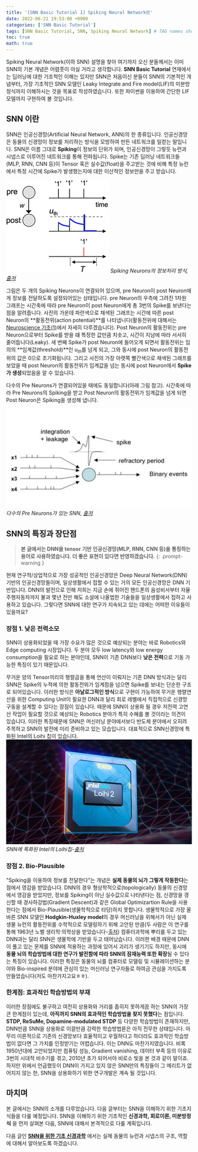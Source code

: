 ```yaml
---
title: '[SNN Basic Tutorial 1] Spiking Neural Network란'
date: 2022-06-21 19:53:00 +0900
categories: ['SNN Basic Tutorial']
tags: [SNN Basic Tutorial, SNN, Spiking Neural Network] # TAG names should always be lowercase
toc: true
math: true
---
```



Spiking Neural Network(이하 SNN) 설명을 찾아 여기까지 오신 분들께서는 이미 SNN의 기본 개념은 어렴풋이 아실 거라고 생각합니다. **SNN Basic Tutorial** 연재에서는 딥러닝에 대한 기조척인 이해는 있지만 SNN은 처음이신 분들이 SNN의 기본적인 개념부터, 가장 기초적인 SNN 모델인 Leaky Integrate and Fire model(LIF)의 미분방정식까지 이해하시는 것을 목표로 작성하였습니다. 또한 파이썬을 이용하여 간단한 LIF 모델까지 구현하여 볼 것입니다.

## **SNN 이란**

SNN은 인공신경망(Artificial Neural Network, ANN)의 한 종류입니다. 인공신경망은 동물의 신경망이 정보를 처리하는 방식을 모방하여 만든 네트워크를 일컫는 말입니다. SNN은 이름 그대로 **Spiking**이 정보의 단위가 되며, 인공신경망이 그렇듯 뉴런과 시넵스로 이루어진 네트워크를 통해 전파됩니다. Spike는 기존 딥러닝 네트워크들(MLP, RNN, CNN 등)이 Tensor 혹은 실수값(float)을 주고받는 것에 비해 특정 뉴런에서 특정 시간에 Spike가 발생했는지에 대한 이산적인 정보만을 주고 받습니다.

![Spiking Neurons의 정보처리 방식](/assets/img/post/2022-06-21/showOpenGraphArticleImage.jpg)
_Spiking Neurons의 정보처리 방식, [출저](https://aip.scitation.org/doi/abs/10.1063/1.5042243)_

그림은 두 개의 Spiking Neurons이 연결되어 있으며, pre Neuron이 post Neuron에게 정보를 전달하도록 설정되어있는 상태입니다. pre Neuron의 우측에 그려진 1차원 그래프는 시간축에 따라 pre Neuron이 post Neuron에게 총 3번의 Spike를 보낸다는 점을 알려줍니다. 사진의 가운데 파란색으로 채색된 그래프는 시간에 따른 post Neuron의 **활동전위(action potential)**를 나타냅니다(활동전위에 대해서는 [Neuroscience 기초(1)]()에서 자세히 다루겠습니다). Post Neuron의 활동전위는 pre Neuron으로부터 Spike를 받을 떄 특정한 값만큼 치솟고, 시간이 지남에 따라 서서히 줄어듭니다(Leaky). 세 번째 Spike가 post Neuron에 들어오게 되면서 활동전위는 임의의 **임계값(threshold)**인 $u_{th}$를 넘게 되고, 그와 동시에 post Neuron의 활동전위의 값은 0으로 초기화됩니다. 그리고 사진의 가장 아랫쪽 빨간색으로 채색된 그래프를 보았을 때 post Neuron의 활동전위가 임계값을 넘는 동시에 post Neuron에서 **Spike가 생성**되었음을 알 수 있습니다.

다수의 Pre Neurons가 연결되어있을 때에도 동일합니다(아래 그림 참고). 시간축에 따라 Pre Neurons의 Spiking을 받고 Post Neuron의 활동전위가 임계값을 넘게 되면 Post Neuron은 Spiking을 생성해 냅니다. 

![다수의 Pre Neurons가 있는 SNN](/assets/img/post/2022-06-21/spikingneural630-810x435-c-default.jpg)
_다수의 Pre Neurons가 있는 SNN, [출저](https://www.eenewseurope.com/en/eta-adds-spiking-neural-network-support-to-mcu/)_


## **SNN의 특징과 장단점**

> **본 글에서는 DNN을 tensor 기반 인공신경망(MLP, RNN, CNN 등)을 통칭하는 용어로 사용하였습니다. 더 좋은 표현이 있다면 반영하겠습니다.**
{: .prompt-warning }

현재 연구적/상업적으로 가장 성공적인 인공신경망은 Deep Neural Network(DNN)기반의 인공신경망들이며, 일상생활에서 접할 수 있는 거의 모든 인공신경망은 DNN 기반입니다. DNN의 발전으로 인해 저희는 지금 손에 쥐어진 핸드폰의 음성비서부터 자율주행자동차까지 불과 몇년 전만 해도 소설에 나올법한 기술들을 일상생활에서 접하고 사용하고 있습니다. 그렇다면 SNN에 대한 연구가 지속되고 있는 데에는 어떠한 이유들이 있을까요?

### **장점 1. 낮은 전력소모**
SNN이 상용화되었을 때 가장 수요가 많은 것으로 예상되는 분야는 바로 Robotics와 Edge computing 시장입니다. 두 분야 모두 low latency와 low energy consumption을 필요로 하는 분야인데, SNN이 기존 DNN보다 **낮은 전력**으로 기동 가능한 특징이 있기 때문입니다. 

무거운 양의 Tensor끼리의 행렬곱을 통해 연산이 이뤄지는 기존 DNN 방식과는 달리 SNN은 Spike의 누적에 의한 활동전위가 임계점을 넘으면 Spike를 보내는 단순한 구조로 되어있습니다. 이러한 방식은 **아날로그적인 방식**으로 구현이 가능하여 무거운 행렬연산을 위한 Computing Unit이 필요한 DNN과 달리 회로 레벨에서 직접적으로 신경망 구동을 설계할 수 있다는 장점이 있습니다. 때문에 SNN이 상용화 될 경우 저전력 고연산 작업이 필요할 것으로 예상되는 Robotics 분야가 특히 수혜를 볼 것이라는 의견이 있습니다. 이러한 특징때문에 SNN은 머신러닝 분야에서보다 반도체 분야에서 오히려 주목하고 SNN의 발전에 미리 준비하고 있는 모습입니다. 대표적으로 SNN신경망에 특화된 Intel의 Loihi 칩이 있습니다.
![Intel의 Loihi칩](/assets/img/post/2022-06-21/intel-loihi-2-1-16x9.jpg)
_SNN에 특화된 Intel의 Loihi칩-[출처](https://www.intel.com/content/www/us/en/newsroom/news/intel-unveils-neuromorphic-loihi-2-lava-software.html)_


### **장점 2. Bio-Plausible**
"Spiking을 이용하여 정보를 전달한다"는 개념은 **실제 동물의 뇌가 그렇게 작동한다**는 점에서 영감을 받았습니다. DNN의
경우 형상학적으로(topologically) 동물의 신경망에서 영감을 받았지만, 정보를 Spiking이 아닌 실수값으로 나타낸다는 점, 신경망을 갱신할 때 경사하강법(Gradient Descent)과 같은 Global Optimizartion Rule을 사용한다는 점에서 Bio-Plausible(생물학적으로 타당)하지 못합니다. 생물학적으로 가장 올바른 SNN 모델인 **Hodgkin-Huxley model**의 경우 머신러닝을 위해서가 아닌 실제 생물 뉴런의 활동전위를 수학적으로 모델링하기 위해 고안된 만큼(두 사람은 이 연구를 통해 1963년 노벨 생리학·의학상을 받았습니다-[출저](https://ko.wikipedia.org/wiki/%EB%85%B8%EB%B2%A8_%EC%83%9D%EB%A6%AC%ED%95%99%C2%B7%EC%9D%98%ED%95%99%EC%83%81))  컴퓨터과학에 뿌리를 두고 있는 DNN과는 달리 SNN은 생물학에 기반을 두고 태어났습니다. 이러한 배경 때문에 DNN이 풀고 있는 문제를 SNN에 적용하는 과정에 있어서 괴리가 생기기도 하지만, 동시에 **동물 뇌의 학습방법에 대한 연구가 발전함에 따라 SNN의 잠재능력 또한 확장**될 수 있다는 특징이 있습니다. 이러한 특징은 동물의 뇌를 컴퓨터로 모델링 및 시뮬레이션하는 분야와  Bio-inspired 분야에 관심이 있는 머신러닝 연구자들로 하여금 관심을 가지도록 만들었습니다(저도 마찬가지고요ㅎㅎ).

### **한계점: 효과적인 학습방법의 부재**
이러한 장점에도 불구하고 여전히 상용화와 거리를 좁히지 못하게끔 하는 SNN의 가장 큰 한계점이 있는데, **아직까지 SNN의 효과적인 학습방법을 찾지 못했다**는 점입니다. **STDP, ReSuMe, Dopamine-modulated STDP** 등 다양한 학습방법이 존재하지만, DNN만큼 SNN을 상용화로 이끌만큼 강력한 학습방법론은 아직 전무한 상태입니다. 아무리 이론적으로 기존의 신경망보다 효율적이고 우월하다고 하더라도 효과적인 학습방법이 없다면 그 가치를 인정받기는 어렵습니다. 이는 DNN도 마찬가지였습니다. 비록  1950년대에 고안되었지만 컴퓨팅 성능, Gradient vanishing, 데이터 부족 등의 이유로 3번의 시대적 비수기를 겪고, 2010년 초가 되어서야 비로소 빛을 본 것과 같이 말이죠. 하지만 위에서 언급했듯이 DNN이 가지고 있지 않은 SNN만의 특징들이 그 메리트가 없어지지 않는 한, SNN을 상용화하기 위한 연구개발은 계속 될 것입니다.

## **마치며**

본 글에서는 SNN의 소개를 다루었습니다. 다음 글부터는 SNN을 이해하기 위한 기초지식들을 다룰 예정입니다. SNN을 이해하기 위한 기초적인 **신경과학, 회로이론, 미분방정식** 을 먼저 살펴본 다음, SNN에 대해서 본격적으로 다룰 계획입니다.

다음 글인 **[SNN을 위한 기초 신경과학](https://jinprelude.github.io/posts/SNN-Basic-Tutorial-2-SNN%EC%9D%84-%EC%9C%84%ED%95%9C-%EA%B8%B0%EC%B4%88-%EC%8B%A0%EA%B2%BD%EA%B3%BC%ED%95%99/)** 에서는 실제 동물의 뉴런과 시넵스의 구조, 역할에 대해서 알아보도록 하겠습니다.
